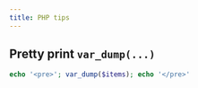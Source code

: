 ```yaml
---
title: PHP tips
---
```


## Pretty print `var_dump(...)`

```php
echo '<pre>'; var_dump($items); echo '</pre>'
```
